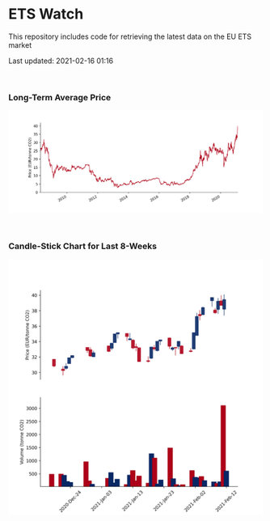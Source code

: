 # ETS Watch

This repository includes code for retrieving the latest data on the EU ETS market

Last updated: 2021-02-16 01:16

<br>

### Long-Term Average Price

![Long-term average](img/long_term_avg.png)

<br>

### Candle-Stick Chart for Last 8-Weeks

![Open, High, Low, Close & Volume](img/ohlc_vol.png)
